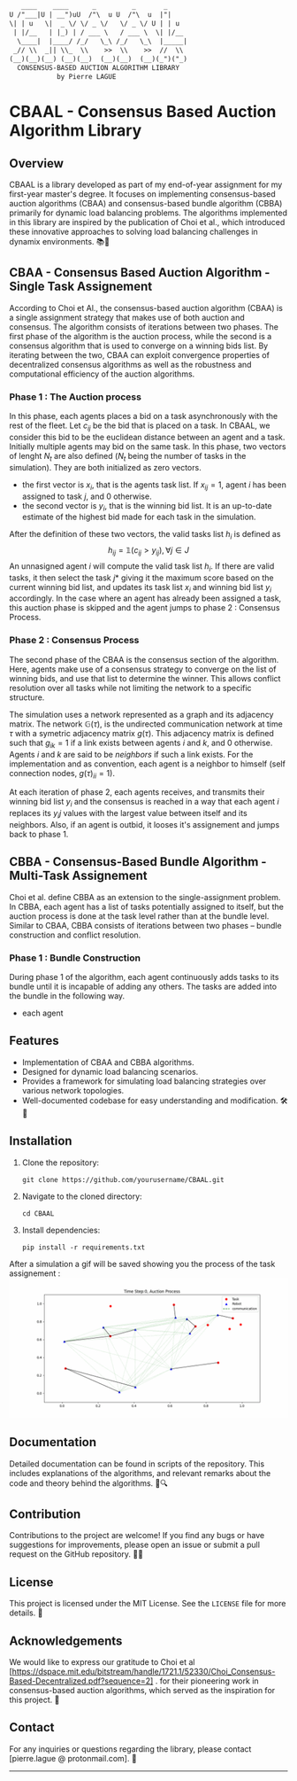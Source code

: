```
   ____    ____      _         _       _      
U /"___|U | __")uU  /"\  u U  /"\  u  |"|     
\| | u   \|  _ \/ \/ _ \/   \/ _ \/ U | | u   
 | |/__   | |_) | / ___ \   / ___ \  \| |/__  
  \____|  |____/ /_/   \_\ /_/   \_\  |_____| 
 _// \\  _|| \\_  \\    >>  \\    >>  //  \\  
(__)(__)(__) (__)(__)  (__)(__)  (__)(_")("_)
  CONSENSUS-BASED AUCTION ALGORITHM LIBRARY
            by Pierre LAGUE
```

# CBAAL - Consensus Based Auction Algorithm Library

## Overview

CBAAL is a library developed as part of my end-of-year assignment for my first-year master's degree. It focuses on implementing consensus-based auction algorithms (CBAA) and consensus-based bundle algorithm (CBBA) primarily for dynamic load balancing problems. The algorithms implemented in this library are inspired by the publication of Choi et al., which introduced these innovative approaches to solving load balancing challenges in dynamix environments. 📚💼




## CBAA - Consensus Based Auction Algorithm - Single Task Assignement

According to Choi et Al., the consensus-based auction algorithm (CBAA) is a single assignment strategy that makes use of both auction and consensus. The algorithm consists of iterations between two phases. The first phase of the algorithm is the auction process, while the second is a consensus algorithm that is used to converge on a winning bids list. By iterating between the two, CBAA can exploit convergence properties of decentralized consensus algorithms as well as the robustness and computational efficiency of the auction algorithms.

### Phase 1 : The Auction process

In this phase, each agents places a bid on a task asynchronously with the rest of the fleet. Let $c_{ij}$ be the bid that is placed on a task. In CBAAL, we consider this bid to be the euclidean distance between an agent and a task. Initially multiple agents may bid on the same task. In this phase, two vectors of lenght $N_t$ are also defined ($N_t$ being the number of tasks in the simulation). They are both initialized as zero vectors.
- the first vector is $x_i$, that is the agents task list. If $x_{ij}=1$, agent $i$ has been assigned to task $j$, and 0 otherwise.
- the second vector is $y_i$, that is the winning bid list. It is an up-to-date estimate of the highest bid made for each task in the simulation.

After the definition of these two vectors, the valid tasks list $h_i$ is defined as $$h_{ij} = \mathbb{1} (c_{ij} > y_{ij}), \forall j \in J$$
An unnasigned agent $i$ will compute the valid task list $h_i$. If there are valid tasks, it then select the task $j*$ giving it the maximum score based on the current winning bid list, and updates its task list $x_i$ and winning bid list $y_i$ accordingly. In the case where an agent has already been assigned a task, this auction phase is skipped and the agent jumps to phase 2 : Consensus Process.

### Phase 2 : Consensus Process

The second phase of the CBAA is the consensus section of the algorithm. Here, agents make use of a consensus strategy to converge on the list of winning bids, and use that list to determine the winner. This allows conflict resolution over all tasks while not limiting the network to a specific structure.

The simulation uses a network represented as a graph and its adjacency matrix. The network $\mathbb{G}(\tau)$, is the undirected communication network at time $\tau$ with a symetric adjacency matrix $g(\tau)$. This adjacency matrix is defined such that $g_{ik}=1$ if a link exists between agents $i$ and $k$, and 0 otherwise. Agents $i$ and $k$ are said to be *neighbors* if such a link exists. For the implementation and as convention, each agent is a neighbor to himself (self connection nodes, $g(\tau)_{ii}=1$).

At each iteration of phase 2, each agents receives, and transmits their winning bid list $y_i$ and the consensus is reached in a way that each agent $i$ replaces its $y_ij$ values with the largest value between itself and its neighbors. Also, if an agent is outbid, it looses it's assignement and jumps back to phase 1.


## CBBA - Consensus-Based Bundle Algorithm - Multi-Task Assignement

Choi et al. define CBBA as an extension to the single-assignment problem. In CBBA, each agent has a list of tasks potentially assigned to itself, but the auction process is done at the task level rather than at the bundle level. Similar to CBAA, CBBA consists of iterations between two phases – bundle construction and conflict resolution.

### Phase 1 : Bundle Construction

During phase 1 of the algorithm, each agent continuously adds tasks to its bundle until it is incapable of adding any others. The tasks are added into the bundle in the following way. 
- each agent 

## Features

- Implementation of CBAA and CBBA algorithms.
- Designed for dynamic load balancing scenarios.
- Provides a framework for simulating load balancing strategies over various network topologies.
- Well-documented codebase for easy understanding and modification. 🛠️📝

## Installation

1. Clone the repository:
   ```
   git clone https://github.com/yourusername/CBAAL.git
   ```

2. Navigate to the cloned directory:
   ```
   cd CBAAL
   ```

3. Install dependencies:
   ```
   pip install -r requirements.txt
   ```

After a simulation a gif will be saved showing you the process of the task assignement : 
![](https://github.com/Jakcrimson/CBAAL/blob/master/python-script/my_gif/simulation.gif)

## Documentation

Detailed documentation can be found in scripts of the repository. This includes explanations of the algorithms, and relevant remarks about the code and theory behind the algorithms. 📖🔍

## Contribution

Contributions to the project are welcome! If you find any bugs or have suggestions for improvements, please open an issue or submit a pull request on the GitHub repository. 🚀👥

## License

This project is licensed under the MIT License. See the `LICENSE` file for more details. 📜

## Acknowledgements

We would like to express our gratitude to Choi et al [https://dspace.mit.edu/bitstream/handle/1721.1/52330/Choi_Consensus-Based-Decentralized.pdf?sequence=2] . for their pioneering work in consensus-based auction algorithms, which served as the inspiration for this project. 🙏

## Contact

For any inquiries or questions regarding the library, please contact [pierre.lague @ protonmail.com]. 📧

---
